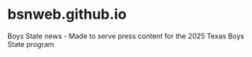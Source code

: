 # bsnweb.github.io
Boys State news - Made to serve press content for the 2025 Texas Boys State program

